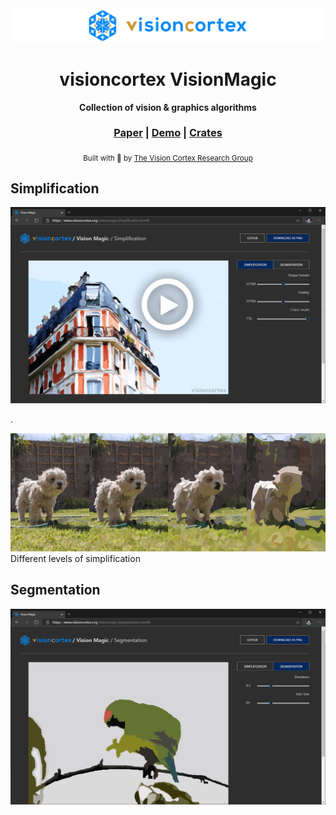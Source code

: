 <div align="center">

  <img src="docs/images/visioncortex-banner.png">
  <h1>visioncortex VisionMagic</h1>

  <p>
    <strong>Collection of vision & graphics algorithms</strong>
  </p>

  <h3>
    <a href="//www.visioncortex.org/visionmagic-docs">Paper</a>
    <span> | </span>
    <a href="//www.visioncortex.org/visionmagic/">Demo</a>
    <span> | </span>
    <a href="//crates.io/crates/visionmagic">Crates</a>
  </h3>

  <sub>Built with 🦀 by <a href="//www.visioncortex.org/">The Vision Cortex Research Group</a></sub>
</div>

## Simplification

<a href="https://vimeo.com/491698600">
  <img src="docs/images/Simplification Screenshot.png">
</a>

.

<img src="docs/images/simplification-stages.png">
Different levels of simplification

## Segmentation

<img src="docs/images/Segmentation Screenshot.png">